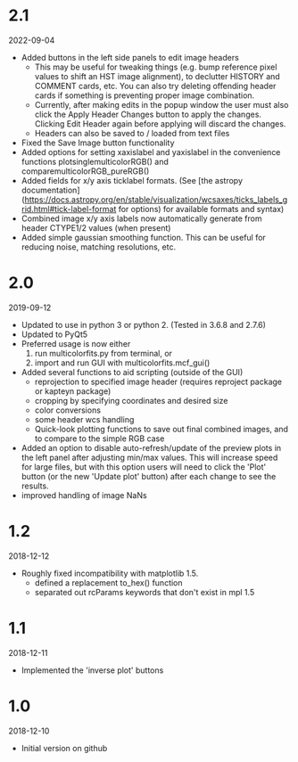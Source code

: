 # 2.1

2022-09-04

* Added buttons in the left side panels to edit image headers
    - This may be useful for tweaking things (e.g. bump reference pixel values to shift an HST image alignment), to declutter HISTORY and COMMENT cards, etc.  You can also try deleting offending header cards if something is preventing proper image combination.
    - Currently, after making edits in the popup window the user must also click the Apply Header Changes button to apply the changes.  Clicking Edit Header again before applying will discard the changes. 
    - Headers can also be saved to / loaded from text files
* Fixed the Save Image button functionality 
* Added options for setting xaxislabel and yaxislabel in the convenience functions plotsinglemulticolorRGB() and comparemulticolorRGB_pureRGB()
* Added fields for x/y axis ticklabel formats.  (See [the astropy documentation](https://docs.astropy.org/en/stable/visualization/wcsaxes/ticks_labels_grid.html#tick-label-format for options) for available formats and syntax)
* Combined image x/y axis labels now automatically generate from header CTYPE1/2 values (when present)
* Added simple gaussian smoothing function.  This can be useful for reducing noise, matching resolutions, etc.


# 2.0

2019-09-12

* Updated to use in python 3 or python 2. (Tested in 3.6.8 and 2.7.6)
* Updated to PyQt5 
* Preferred usage is now either 
    1. run multicolorfits.py from terminal, or 
    2. import and run GUI with multicolorfits.mcf_gui()  
* Added several functions to aid scripting (outside of the GUI)
    - reprojection to specified image header (requires reproject package or kapteyn package)
    - cropping by specifying coordinates and desired size
    - color conversions
    - some header wcs handling
    - Quick-look plotting functions to save out final combined images, and to compare to the simple RGB case
* Added an option to disable auto-refresh/update of the preview plots in the left panel after adjusting min/max values.  This will increase speed for large files, but with this option users will need to click the 'Plot' button (or the new 'Update plot' button) after each change to see the results.
* improved handling of image NaNs


# 1.2 

2018-12-12

* Roughly fixed incompatibility with matplotlib 1.5. 
    - defined a replacement to_hex() function
    - separated out rcParams keywords that don't exist in mpl 1.5


# 1.1 

2018-12-11

* Implemented the 'inverse plot' buttons


# 1.0

2018-12-10

* Initial version on github


